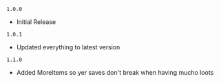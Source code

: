 `1.0.0`

- Initial Release

`1.0.1`

- Updated everything to latest version

`1.1.0`

- Added MoreItems so yer saves don't break when having mucho loots
